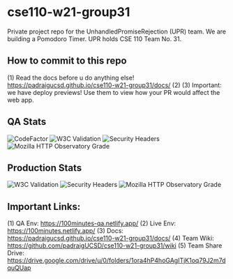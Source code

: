 # cse110-w21-group31
Private project repo for the UnhandledPromiseRejection (UPR) team. We are building a Pomodoro Timer. UPR holds CSE 110 Team No. 31.



## How to commit to this repo
(1) Read the docs before u do anything else! https://padraigucsd.github.io/cse110-w21-group31/docs/
(2)
(3) Important: we have deploy previews! Use them to view how your PR would affect the web app.

## QA Stats
![CodeFactor](https://www.codefactor.io/repository/github/padraigucsd/cse110-w21-group31/badge?s=8ac88a28fb782976326069cf183529a77833268d)
![W3C Validation](https://img.shields.io/w3c-validation/html?label=w3c%20%28QA%29&targetUrl=https%3A%2F%2F100minutes-qa.netlify.app%2F)
![Security Headers](https://img.shields.io/security-headers?url=https%3A%2F%2F100minutes-qa.netlify.app%2F)
![Mozilla HTTP Observatory Grade](https://img.shields.io/mozilla-observatory/grade-score/100minutes-qa.netlify.app)

## Production Stats
![W3C Validation](https://img.shields.io/w3c-validation/html?label=w3c%20%28QA%29&targetUrl=https%3A%2F%2F100minutes-qa.netlify.app%2F)
![Security Headers](https://img.shields.io/security-headers?url=https%3A%2F%2F100minutes.netlify.app%2F)
![Mozilla HTTP Observatory Grade](https://img.shields.io/mozilla-observatory/grade-score/100minutes.netlify.app)

## Important Links:
(1) QA Env: https://100minutes-qa.netlify.app/
(2) Live Env: https://100minutes.netlify.app/
(3) Docs: https://padraigucsd.github.io/cse110-w21-group31/docs/
(4) Team Wiki: https://github.com/padraigUCSD/cse110-w21-group31/wiki
(5) Team Share Drive: https://drive.google.com/drive/u/0/folders/1ora4hP4hoGAgITjK1oq79J2m7dquQUap
